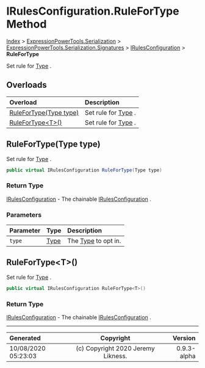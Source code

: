 ﻿# IRulesConfiguration.RuleForType Method

[Index](../index.md) > [ExpressionPowerTools.Serialization](ExpressionPowerTools.Serialization.a.md) > [ExpressionPowerTools.Serialization.Signatures](ExpressionPowerTools.Serialization.Signatures.n.md) > [IRulesConfiguration](ExpressionPowerTools.Serialization.Signatures.IRulesConfiguration.i.md) > **RuleForType**

Set rule for [Type](https://docs.microsoft.com/dotnet/api/system.type) .

## Overloads

| Overload | Description |
| :-- | :-- |
| [RuleForType(Type type)](#rulefortypetype-type) | Set rule for [Type](https://docs.microsoft.com/dotnet/api/system.type) . |
| [RuleForType&lt;T>()](#rulefortypet) | Set rule for [Type](https://docs.microsoft.com/dotnet/api/system.type) . |
## RuleForType(Type type)

Set rule for [Type](https://docs.microsoft.com/dotnet/api/system.type) .

```csharp
public virtual IRulesConfiguration RuleForType(Type type)
```

### Return Type

 [IRulesConfiguration](ExpressionPowerTools.Serialization.Signatures.IRulesConfiguration.i.md)  - The chainable [IRulesConfiguration](ExpressionPowerTools.Serialization.Signatures.IRulesConfiguration.i.md) .

### Parameters

| Parameter | Type | Description |
| :-- | :-- | :-- |
| `type` | [Type](https://docs.microsoft.com/dotnet/api/system.type) | The [Type](https://docs.microsoft.com/dotnet/api/system.type) to opt in. |


## RuleForType&lt;T>()

Set rule for [Type](https://docs.microsoft.com/dotnet/api/system.type) .

```csharp
public virtual IRulesConfiguration RuleForType<T>()
```

### Return Type

 [IRulesConfiguration](ExpressionPowerTools.Serialization.Signatures.IRulesConfiguration.i.md)  - The chainable [IRulesConfiguration](ExpressionPowerTools.Serialization.Signatures.IRulesConfiguration.i.md) .



---

| Generated | Copyright | Version |
| :-- | :-: | --: |
| 10/08/2020 05:23:03 | (c) Copyright 2020 Jeremy Likness. | 0.9.3-alpha |
